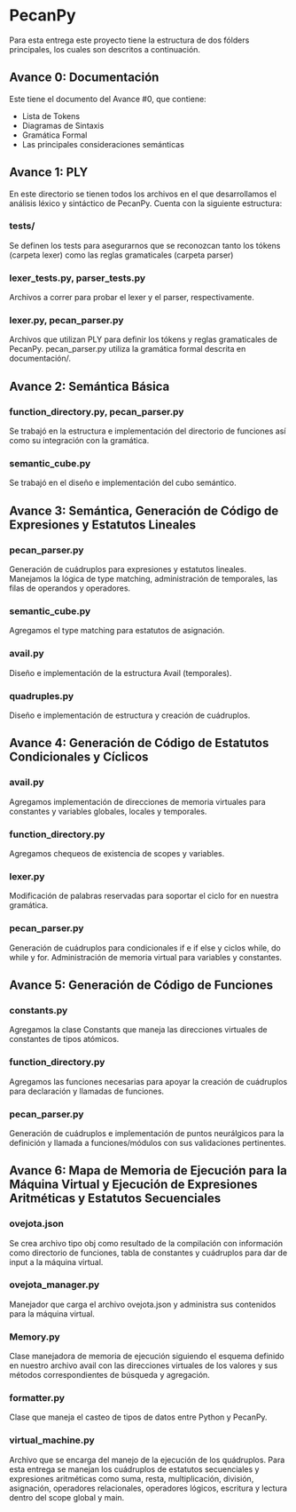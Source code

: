 # PecanPy

Para esta entrega este proyecto tiene la estructura de dos fólders 
principales, los cuales son descritos a continuación.

## Avance 0: Documentación
Este tiene el documento del Avance #0, que contiene:
- Lista de Tokens
- Diagramas de Sintaxis
- Gramática Formal
- Las principales consideraciones semánticas

## Avance 1: PLY
En este directorio se tienen todos los archivos en el que desarrollamos
el análisis léxico y sintáctico de PecanPy. Cuenta con la siguiente
estructura:

### tests/
Se definen los tests para asegurarnos que se reconozcan tanto los tókens
(carpeta lexer) como las reglas gramaticales (carpeta parser)

### lexer_tests.py, parser_tests.py
Archivos a correr para probar el lexer y el parser, respectivamente.

### lexer.py, pecan_parser.py
Archivos que utilizan PLY para definir los tókens y reglas gramaticales de PecanPy.
pecan_parser.py utiliza la gramática formal descrita en documentación/.

## Avance 2: Semántica Básica

### function_directory.py, pecan_parser.py
Se trabajó en la estructura e implementación del directorio de funciones así como su integración con la gramática.

### semantic_cube.py
Se trabajó en el diseño e implementación del cubo semántico.

## Avance 3: Semántica, Generación de Código de Expresiones y Estatutos Lineales

### pecan_parser.py
Generación de cuádruplos para expresiones y estatutos lineales. Manejamos la lógica de type matching, administración de temporales, las filas de operandos y operadores.

### semantic_cube.py
Agregamos el type matching para estatutos de asignación.

### avail.py
Diseño e implementación de la estructura Avail (temporales).

### quadruples.py
Diseño e implementación de estructura y creación de cuádruplos.

## Avance 4: Generación de Código de Estatutos Condicionales y Cíclicos

### avail.py
Agregamos implementación de direcciones de memoria virtuales para constantes y variables globales, locales y temporales.

### function_directory.py
Agregamos chequeos de existencia de scopes y variables.

### lexer.py
Modificación de palabras reservadas para soportar el ciclo for en nuestra gramática.

### pecan_parser.py
Generación de cuádruplos para condicionales if e if else y ciclos while, do while y for.
Administración de memoria virtual para variables y constantes.

## Avance 5: Generación de Código de Funciones

### constants.py
Agregamos la clase Constants que maneja las direcciones virtuales de constantes de tipos atómicos.

### function_directory.py
Agregamos las funciones necesarias para apoyar la creación de cuádruplos para declaración y llamadas de funciones.

### pecan_parser.py
Generación de cuádruplos e implementación de puntos neurálgicos para la definición y llamada a funciones/módulos con sus validaciones pertinentes.

## Avance 6: Mapa de Memoria de Ejecución para la Máquina Virtual y Ejecución de Expresiones Aritméticas y Estatutos Secuenciales

### ovejota.json
Se crea archivo tipo obj como resultado de la compilación con información como directorio de funciones, tabla de constantes y cuádruplos para dar de input a la máquina virtual.

### ovejota_manager.py
Manejador que carga el archivo ovejota.json y administra sus contenidos para la máquina virtual.

### Memory.py
Clase manejadora de memoria de ejecución siguiendo el esquema definido en nuestro archivo avail con las direcciones virtuales de los valores y sus métodos correspondientes de búsqueda y agregación.

### formatter.py
Clase que maneja el casteo de tipos de datos entre Python y PecanPy.

### virtual_machine.py
Archivo que se encarga del manejo de la ejecución de los quádruplos. Para esta entrega se manejan los cuádruplos de estatutos secuenciales y expresiones aritméticas como suma, resta, multiplicación, división, asignación, operadores relacionales, operadores lógicos, escritura y lectura dentro del scope global y main.

